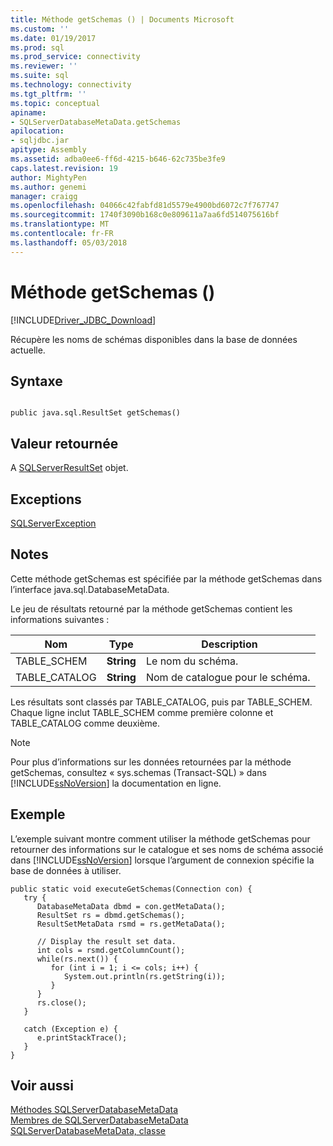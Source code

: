 ```yaml
---
title: Méthode getSchemas () | Documents Microsoft
ms.custom: ''
ms.date: 01/19/2017
ms.prod: sql
ms.prod_service: connectivity
ms.reviewer: ''
ms.suite: sql
ms.technology: connectivity
ms.tgt_pltfrm: ''
ms.topic: conceptual
apiname:
- SQLServerDatabaseMetaData.getSchemas
apilocation:
- sqljdbc.jar
apitype: Assembly
ms.assetid: adba0ee6-ff6d-4215-b646-62c735be3fe9
caps.latest.revision: 19
author: MightyPen
ms.author: genemi
manager: craigg
ms.openlocfilehash: 04066c42fabfd81d5579e4900bd6072c7f767747
ms.sourcegitcommit: 1740f3090b168c0e809611a7aa6fd514075616bf
ms.translationtype: MT
ms.contentlocale: fr-FR
ms.lasthandoff: 05/03/2018
---
```

# <a name="getschemas-method-"></a>Méthode getSchemas ()
[!INCLUDE[Driver_JDBC_Download](../../../includes/driver_jdbc_download.md)]

  Récupère les noms de schémas disponibles dans la base de données actuelle.  
  
## <a name="syntax"></a>Syntaxe  
  
```  
  
public java.sql.ResultSet getSchemas()  
```  
  
## <a name="return-value"></a>Valeur retournée  
 A [SQLServerResultSet](../../../connect/jdbc/reference/sqlserverresultset-class.md) objet.  
  
## <a name="exceptions"></a>Exceptions  
 [SQLServerException](../../../connect/jdbc/reference/sqlserverexception-class.md)  
  
## <a name="remarks"></a>Notes  
 Cette méthode getSchemas est spécifiée par la méthode getSchemas dans l’interface java.sql.DatabaseMetaData.  
  
 Le jeu de résultats retourné par la méthode getSchemas contient les informations suivantes :  
  
|Nom|Type| Description|  
|----------|----------|-----------------|  
|TABLE_SCHEM|**String**|Le nom du schéma.|  
|TABLE_CATALOG|**String**|Nom de catalogue pour le schéma.|  
  
 Les résultats sont classés par TABLE_CATALOG, puis par TABLE_SCHEM. Chaque ligne inclut TABLE_SCHEM comme première colonne et TABLE_CATALOG comme deuxième.  
  
> [!NOTE]  
>  Pour plus d’informations sur les données retournées par la méthode getSchemas, consultez « sys.schemas (Transact-SQL) » dans [!INCLUDE[ssNoVersion](../../../includes/ssnoversion_md.md)] la documentation en ligne.  
  
## <a name="example"></a>Exemple  
 L’exemple suivant montre comment utiliser la méthode getSchemas pour retourner des informations sur le catalogue et ses noms de schéma associé dans [!INCLUDE[ssNoVersion](../../../includes/ssnoversion_md.md)] lorsque l’argument de connexion spécifie la base de données à utiliser.  
  
```  
public static void executeGetSchemas(Connection con) {  
   try {  
      DatabaseMetaData dbmd = con.getMetaData();  
      ResultSet rs = dbmd.getSchemas();  
      ResultSetMetaData rsmd = rs.getMetaData();  
  
      // Display the result set data.  
      int cols = rsmd.getColumnCount();  
      while(rs.next()) {  
         for (int i = 1; i <= cols; i++) {  
            System.out.println(rs.getString(i));  
         }  
      }  
      rs.close();  
   }   
  
   catch (Exception e) {  
      e.printStackTrace();  
   }  
}  
```  
  
## <a name="see-also"></a>Voir aussi  
 [Méthodes SQLServerDatabaseMetaData](../../../connect/jdbc/reference/sqlserverdatabasemetadata-methods.md)   
 [Membres de SQLServerDatabaseMetaData](../../../connect/jdbc/reference/sqlserverdatabasemetadata-members.md)   
 [SQLServerDatabaseMetaData, classe](../../../connect/jdbc/reference/sqlserverdatabasemetadata-class.md)  
  
  

